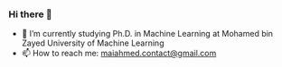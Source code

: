 ### Hi there 👋
- 🌱 I’m currently studying Ph.D. in Machine Learning at Mohamed bin Zayed University of Machine Learning
- 📫 How to reach me: maiahmed.contact@gmail.com

<!--
**Mai-CS/Mai-CS** is a ✨ _special_ ✨ repository because its `README.md` (this file) appears on your GitHub profile.

Here are some ideas to get you started:

- 🔭 I’m currently working on ...
- 🌱 I’m currently learning ...
- 👯 I’m looking to collaborate on ...
- 🤔 I’m looking for help with ...
- 💬 Ask me about ...
- 📫 How to reach me: ...
- 😄 Pronouns: ...
- ⚡ Fun fact: ...
-->
